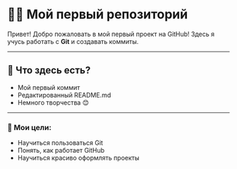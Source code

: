 # 👩‍💻 Мой первый репозиторий

Привет! Добро пожаловать в мой первый проект на GitHub! Здесь я учусь работать с **Git** и создавать коммиты.

---

## 🧩 Что здесь есть?

- Мой первый коммит
- Редактированный README.md
- Немного творчества 😊

---

### 🎯 Мои цели:

- Научиться пользоваться Git
- Понять, как работает GitHub
- Научиться красиво оформлять проекты

